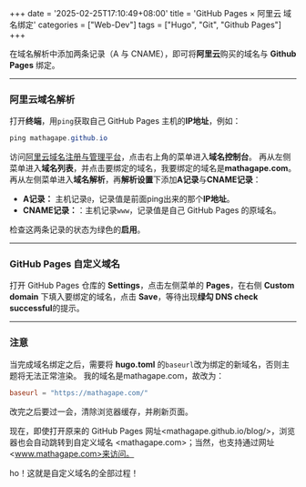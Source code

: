 +++
date = '2025-02-25T17:10:49+08:00'
title = 'GitHub Pages × 阿里云 域名绑定'
categories = ["Web-Dev"]
tags = ["Hugo", "Git", "Github Pages"]
+++

在域名解析中添加两条记录（A 与 CNAME），即可将**阿里云**购买的域名与 **Github Pages** 绑定。

<!--more-->

---

### 阿里云域名解析

打开**终端**，用`ping`获取自己 GitHub Pages 主机的**IP地址**，例如：
```PowerShell
ping mathagape.github.io
```

访问[阿里云域名注册与管理平台](https://wanwang.aliyun.com/domain/)，点击右上角的菜单进入**域名控制台**。
再从左侧菜单进入**域名列表**，并点击要绑定的域名，我要绑定的域名是**mathagape.com**。
再从左侧菜单进入**域名解析**，再**解析设置**下添加**A记录**与**CNAME记录**：

- **A记录：** 主机记录`@`，记录值是前面ping出来的那个**IP地址**。
- **CNAME记录：**：主机记录`www`，记录值是自己 GitHub Pages 的原域名。

检查这两条记录的状态为绿色的**启用**。

---

### GitHub Pages 自定义域名

打开 GitHub Pages 仓库的 **Settings**，点击左侧菜单的 **Pages**，在右侧 **Custom domain** 下填入要绑定的域名，点击 **Save**，等待出现**绿勾 DNS check successful**的提示。

---

### 注意

当完成域名绑定之后，需要将 **hugo.toml** 的`baseurl`改为绑定的新域名，否则主题将无法正常渲染。
我的域名是mathagape.com，故改为：
```TOML
baseurl = "https://mathagape.com/"
```
改完之后要过一会，清除浏览器缓存，并刷新页面。

现在，即使打开原来的 GitHub Pages 网址<mathagape.github.io/blog/>，浏览器也会自动跳转到自定义域名 <mathagape.com>；当然，也支持通过网址<www.mathagape.com>来访问。

ho！这就是自定义域名的全部过程！